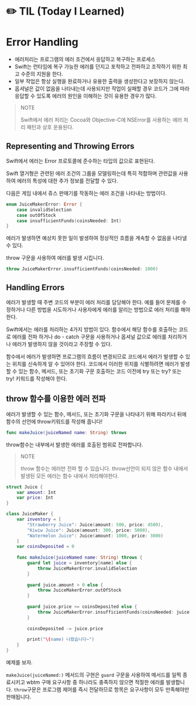 # ✏️ TIL (Today I Learned)

# Error Handling

- 에러처리는 프로그램의 에러 조건에서 응답하고 복구하는 프로세스
- Swift는 런타임에 복구 가능한 에러를 던지고 포착하고 전파하고 조작하기 위한 최고 수준의 지원을 한다.
- 일부 작업은 항상 실행을 완료하거나 유용한 출력을 생성한다고 보장하지 않는다.
- 옵셔널은 값이 없음을 나타내는데 사용되지만 작업이 실패할 경우 코드가 그에 따라 응답할 수 있도록 에러의 원인을 이해하는 것이 유용한 경우가 많다.

> NOTE
> 
> 
> Swift에서 에러 처리는 Cocoa와 Objective-C에 NSError를 사용하는 에러 처리 패턴과 상호 운용된다.
> 

## Representing and Throwing Errors

Swift에서 에러는 Error 프로토콜에 준수하는 타입의 값으로 표현된다.

Swift 열거형은 관련된 에러 조건의 그룹을 모델링하는데 특히 적합하며 관련값을 사용하여 에러의 특성에 대한 추가 정보를 전달할 수 있다.

다음은 게임 내에서 쥬스 판매기를 작동하는 에러 조건을 나타내는 방법이다.

```swift
enum JuiceMakerError: Error {
    case invalidSelection
    case outOfStock
    case insufficientFunds(coinsNeeded: Int)
}
```

에러가 발생하면 예상치 못한 일이 발생하여 정상적인 흐름을 계속할 수 없음을 나타낼 수 있다.

throw 구문을 사용하여 에러를 발생 시킵니다.

```swift
throw JuiceMakerError.insufficientFunds(coinsNeeded: 1000)
```

## Handling Errors

에러가 발생할 때 주변 코드의 부분이 에러 처리를 담당해야 한다. 예를 들어 문제를 수정하거나 다른 방법을 시도하거나 사용자에게 에러를 알리는 방법으로 에러 처리를 해야한다.

Swift에서는 에러를 처리하는 4가지 방법이 있다. 함수에서 해당 함수를 호출하는 코드로 에러를 전파 하거나 do - catch 구문을 사용하거나 옵셔널 값으로 에러를 처리하거나 에러가 발생하지 않을 것이라고 주장할 수 있다.

함수에서 에러가 발생하면 프로그램의 흐름이 변경되므로 코드에서 에러가 발생할 수 있는 위치를 신속하게 알 수 있어야 한다. 코드에서 이러한 위치를 식별하려면 에러가 발생할 수 있는 함수, 메서드, 또는 초기화 구문 호출하는 코드 이전에 try 또는 try? 또는 try! 키워드를 작성해야 한다.

## throw 함수를 이용한 에러 전파

에러가 발생할 수 있는 함수, 메서드, 또는 초기화 구문을 나타내기 위해 파라키너 뒤에 함수의 선언에 throw키워드를 작성해 줍니다!

```swift
func makeJuice(juiceNamed name: String) throws
```

throw함수는 내부에서 발생한 에러를 호출된 범위로 전파합니다.

> NOTE
> 
> 
> throw 함수는 에러만 전파 할 수 있습니다. throw선언이 되지 않은 함수 내에서 발생된 모든 에러는 함수 내에서 처리해야한다.
> 

```swift
struct Juice {
    var amount: Int
    var price: Int
}

class JuiceMaker {
    var inventory = [
        "Strawberry Juice": Juice(amount: 500, price: 4500),
        "Kiwiw Juice": Juice(amount: 300, price: 5000),
        "Watermelon Juice": Juice(amount: 1000, price: 3000)
    ]
    var coinsDeposited = 0
    
    func makeJuice(juiceNamed name: String) throws {
        guard let juice = inventory[name] else {
            throw JuiceMakerError.invalidSelection
        }
        
        guard juice.amount > 0 else {
            throw JuiceMakerError.outOfStock
        }
        
        guard juice.price <= coinsDeposited else {
            throw JuiceMakerError.insufficientFunds(coinsNeeded: juice.price - coinsDeposited)
        }
        
        coinsDeposited -= juice.price
        
        print("\(name) 나왔습니다~")
    }
}
```

예제를 보자.

`makeJuice(juiceNamed:)` 메서드의 구현은 `guard` 구문을 사용하여 메서드를 일찍 종료시키고 wbtm 구매 요구사항 중 하나라도 충족하지 않으면 적절한 에러를 발생합니다. `throw`구문은 프로그램 제어를 즉시 전달하므로 항목은 요구사항이 모두 만족해야만 판매됩니다.
